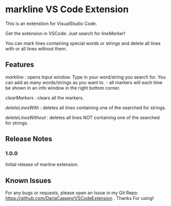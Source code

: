 # markline VS Code Extension

This is an extenstion for VisualStudio Code. 

Get the extension in VSCode: Just search for *lineMarker*!

You can mark lines containing special words or strings and delete all lines with or all lines without them.

## Features

*markline* : opens Input window. Type in your word/string you search for. You can add as many words/strings as you want to. - all markers will each time be shown in an info window in the right bottom corner.

*clearMarkers* : clears all the markers.

*deleteLinesWith* : deletes all lines containing one of the searched for strings.

*deleteLinesWithout* : deletes all lines NOT containing one of the searched for strings.

## Release Notes

### 1.0.0

Initial release of marline extension. 

## Known Issues

For any bugs or requests, please open an Issue in my Git Repo: https://github.com/DariaCappey/VSCodeExtension . Thanks For using!
